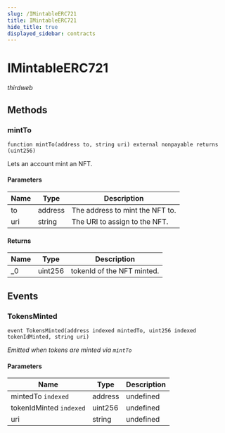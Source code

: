 ```yaml
---
slug: /IMintableERC721
title: IMintableERC721
hide_title: true
displayed_sidebar: contracts
---
```


# IMintableERC721

_thirdweb_

## Methods

### mintTo

```solidity
function mintTo(address to, string uri) external nonpayable returns (uint256)
```

Lets an account mint an NFT.

#### Parameters

| Name | Type    | Description                     |
| ---- | ------- | ------------------------------- |
| to   | address | The address to mint the NFT to. |
| uri  | string  | The URI to assign to the NFT.   |

#### Returns

| Name | Type    | Description                |
| ---- | ------- | -------------------------- |
| \_0  | uint256 | tokenId of the NFT minted. |

## Events

### TokensMinted

```solidity
event TokensMinted(address indexed mintedTo, uint256 indexed tokenIdMinted, string uri)
```

_Emitted when tokens are minted via `mintTo`_

#### Parameters

| Name                    | Type    | Description |
| ----------------------- | ------- | ----------- |
| mintedTo `indexed`      | address | undefined   |
| tokenIdMinted `indexed` | uint256 | undefined   |
| uri                     | string  | undefined   |
